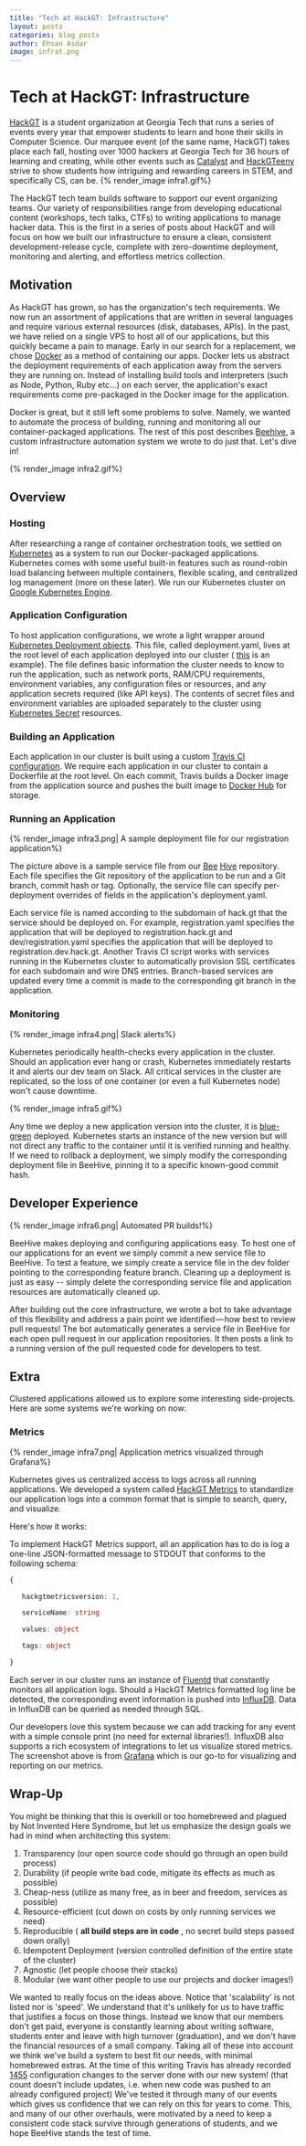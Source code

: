 ```yaml
---
title: "Tech at HackGT: Infrastructure"		
layout: posts		
categories: blog posts		
author: Ehsan Asdar
image: infrat.png
---
```

# Tech at HackGT: Infrastructure

[HackGT](https://hack.gt) is a student organization at Georgia Tech that runs a series of events every year that empower students to learn and hone their skills in Computer Science. Our marquee event (of the same name, HackGT) takes place each fall, hosting over 1000 hackers at Georgia Tech for 36 hours of learning and creating, while other events such as [Catalyst](http://catalyst.hack.gt) and [HackGTeeny](http://teeny.hack.gt) strive to show students how intriguing and rewarding careers in STEM, and specifically CS, can be.
{% render_image  infra1.gif%}

The HackGT tech team builds software to support our event organizing teams. Our variety of responsibilities range from developing educational content (workshops, tech talks, CTFs) to writing applications to manage hacker data. This is the first in a series of posts about HackGT and will focus on how we built our infrastructure to ensure a clean, consistent development-release cycle, complete with zero-downtime deployment, monitoring and alerting, and effortless metrics collection.

## Motivation

As HackGT has grown, so has the organization&#39;s tech requirements. We now run an assortment of applications that are written in several languages and require various external resources (disk, databases, APIs). In the past, we have relied on a single VPS to host all of our applications, but this quickly became a pain to manage. Early in our search for a replacement, we chose [Docker](https://www.docker.com/) as a method of containing our apps. Docker lets us abstract the deployment requirements of each application away from the servers they are running on. Instead of installing build tools and interpreters (such as Node, Python, Ruby etc…) on each server, the application&#39;s exact requirements come pre-packaged in the Docker image for the application.

Docker is great, but it still left some problems to solve. Namely, we wanted to automate the process of building, running and monitoring all our container-packaged applications. The rest of this post describes [Beehive](https://github.com/hackgt/biodomes), a custom infrastructure automation system we wrote to do just that. Let&#39;s dive in!

{% render_image  infra2.gif%}

## Overview

### Hosting

After researching a range of container orchestration tools, we settled on [Kubernetes](https://kubernetes.io/) as a system to run our Docker-packaged applications. Kubernetes comes with some useful built-in features such as round-robin load balancing between multiple containers, flexible scaling, and centralized log management (more on these later). We run our Kubernetes cluster on [Google Kubernetes Engine](https://cloud.google.com/kubernetes-engine/).

### Application Configuration

To host application configurations, we wrote a light wrapper around [Kubernetes Deployment objects](https://kubernetes.io/docs/concepts/workloads/controllers/deployment/). This file, called deployment.yaml, lives at the root level of each application deployed into our cluster ( [this](https://github.com/HackGT/registration/blob/master/deployment.yaml) is an example). The file defines basic information the cluster needs to know to run the application, such as network ports, RAM/CPU requirements, environment variables, any configuration files or resources, and any application secrets required (like API keys). The contents of secret files and environment variables are uploaded separately to the cluster using [Kubernetes Secret](https://kubernetes.io/docs/concepts/configuration/secret/) resources.

### Building an Application

Each application in our cluster is built using a custom [Travis CI configuration](https://github.com/hackgt/hackgproject). We require each application in our cluster to contain a Dockerfile at the root level. On each commit, Travis builds a Docker image from the application source and pushes the built image to [Docker Hub](https://hub.docker.com/) for storage.

### Running an Application
{% render_image  infra3.png|  A sample deployment file for our registration application%}

The picture above is a sample service file from our [Bee](https://github.com/hackgt/biodomes) [Hive](https://github.com/hackgt/biodomes) repository. Each file specifies the Git repository of the application to be run and a Git branch, commit hash or tag. Optionally, the service file can specify per-deployment overrides of fields in the application&#39;s deployment.yaml.

Each service file is named according to the subdomain of hack.gt that the service should be deployed on. For example, registration.yaml specifies the application that will be deployed to registration.hack.gt and dev/registration.yaml specifies the application that will be deployed to registration.dev.hack.gt. Another Travis CI script works with services running in the Kubernetes cluster to automatically provision SSL certificates for each subdomain and wire DNS entries. Branch-based services are updated every time a commit is made to the corresponding git branch in the application.

### Monitoring
{% render_image  infra4.png|  Slack alerts%}

Kubernetes periodically health-checks every application in the cluster. Should an application ever hang or crash, Kubernetes immediately restarts it and alerts our dev team on Slack. All critical services in the cluster are replicated, so the loss of one container (or even a full Kubernetes node) won&#39;t cause downtime.

{% render_image  infra5.gif%}

Any time we deploy a new application version into the cluster, it is [blue-green](https://docs.cloudfoundry.org/devguide/deploy-apps/blue-green.html) deployed. Kubernetes starts an instance of the new version but will not direct any traffic to the container until it is verified running and healthy. If we need to rollback a deployment, we simply modify the corresponding deployment file in BeeHive, pinning it to a specific known-good commit hash.

## Developer Experience
{% render_image  infra6.png| Automated PR builds!%}


BeeHive makes deploying and configuring applications easy. To host one of our applications for an event we simply commit a new service file to BeeHive. To test a feature, we simply create a service file in the dev folder pointing to the corresponding feature branch. Cleaning up a deployment is just as easy -- simply delete the corresponding service file and application resources are automatically cleaned up.

After building out the core infrastructure, we wrote a bot to take advantage of this flexibility and address a pain point we identified — how best to review pull requests! The bot automatically generates a service file in BeeHive for each open pull request in our application repositories. It then posts a link to a running version of the pull requested code for developers to test.

## Extra

Clustered applications allowed us to explore some interesting side-projects. Here are some systems we&#39;re working on now:

### Metrics
{% render_image  infra7.png| Application metrics visualized through Grafana%}

Kubernetes gives us centralized access to logs across all running applications. We developed a system called [HackGT Metrics](https://github.com/HackGT/metrics) to standardize our application logs into a common format that is simple to search, query, and visualize.

Here&#39;s how it works:

To implement HackGT Metrics support, all an application has to do is log a one-line JSON-formatted message to STDOUT that conforms to the following schema:
```ts
{

   hackgtmetricsversion: 1,

   serviceName: string

   values: object

   tags: object

}
```

Each server in our cluster runs an instance of [Fluentd](https://www.fluentd.org/) that constantly monitors all application logs. Should a HackGT Metrics formatted log line be detected, the corresponding event information is pushed into [InfluxDB](https://www.influxdata.com/). Data in InfluxDB can be queried as needed through SQL.

Our developers love this system because we can add tracking for any event with a simple console print (no need for external libraries!). InfluxDB also supports a rich ecosystem of integrations to let us visualize stored metrics. The screenshot above is from [Grafana](https://grafana.com/) which is our go-to for visualizing and reporting on our metrics.

## Wrap-Up

You might be thinking that this is overkill or too homebrewed and plagued by Not Invented Here Syndrome, but let us emphasize the design goals we had in mind when architecting this system:

1. Transparency (our open source code should go through an open build process)
2. Durability (if people write bad code, mitigate its effects as much as possible)
3. Cheap-ness (utilize as many free, as in beer and freedom, services as possible)
4. Resource-efficient (cut down on costs by only running services we need)
5. Reproducible ( **all build steps are in code** , no secret build steps passed down orally)
6. Idempotent Deployment (version controlled definition of the entire state of the cluster)
7. Agnostic (let people choose their stacks)
8. Modular (we want other people to use our projects and docker images!)

We wanted to really focus on the ideas above. Notice that &#39;scalability&#39; is not listed nor is &#39;speed&#39;. We understand that it&#39;s unlikely for us to have traffic that justifies a focus on those things. Instead we know that our members don&#39;t get paid, everyone is constantly learning about writing software, students enter and leave with high turnover (graduation), and we don&#39;t have the financial resources of a small company. Taking all of these into account we think we&#39;ve build a system to best fit our needs, with minimal homebrewed extras. At the time of this writing Travis has already recorded [1455](https://travis-ci.org/HackGT/biodomes) configuration changes to the server done with our new system! (that count doesn&#39;t include updates, i.e. when new code was pushed to an already configured project) We&#39;ve tested it through many of our events which gives us confidence that we can rely on this for years to come. This, and many of our other overhauls, were motivated by a need to keep a consistent code stack survive through generations of students, and we hope BeeHive stands the test of time.